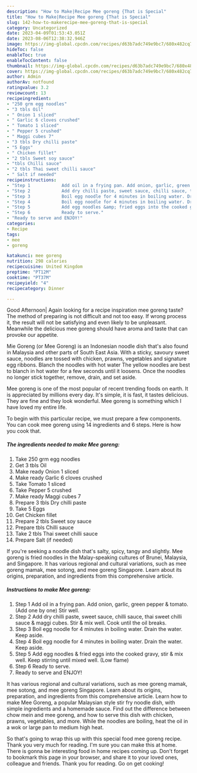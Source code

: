 ```yaml
---
description: "How to Make|Recipe Mee goreng {That is Special"
title: "How to Make|Recipe Mee goreng {That is Special"
slug: 142-how-to-makerecipe-mee-goreng-that-is-special
category: Uncategorized
date: 2023-04-09T01:53:43.051Z
date: 2023-08-06T12:38:32.946Z
image: https://img-global.cpcdn.com/recipes/d63b7adc749e9bc7/680x482cq70/mee-goreng-recipe-main-photo.jpg
hideToc: false
enableToc: true
enableTocContent: false
thumbnail: https://img-global.cpcdn.com/recipes/d63b7adc749e9bc7/680x482cq70/mee-goreng-recipe-main-photo.jpg
cover: https://img-global.cpcdn.com/recipes/d63b7adc749e9bc7/680x482cq70/mee-goreng-recipe-main-photo.jpg
author: Admin
authorAv: notfound
ratingvalue: 3.2
reviewcount: 13
recipeingredient:
- "250 grm egg noodles"
- "3 tbls Oil"
- " Onion 1 sliced"
- " Garlic 6 cloves crushed"
- " Tomato 1 sliced"
- " Pepper 5 crushed"
- " Maggi cubes 7"
- "3 tbls Dry chilli paste"
- "5 Eggs"
- " Chicken fillet"
- "2 tbls Sweet soy sauce"
- "tbls Chilli sauce"
- "2 tbls Thai sweet chilli sauce"
- " Salt if needed"
recipeinstructions:
- "Step 1            Add oil in a frying pan. Add onion, garlic, green pepper &amp; tomato. (Add one by one) Stir well."
- "Step 2            Add dry chilli paste, sweet sauce, chilli sauce, thai sweet chilli sauce &amp; maggi cubes. Stir &amp; mix well. Cook until the oil breaks."
- "Step 3            Boil egg noodle for 4 minutes in boiling water. Drain the water. Keep aside."
- "Step 4            Boil egg noodle for 4 minutes in boiling water. Drain the water. Keep aside."
- "Step 5            Add egg noodles &amp; fried eggs into the cooked gravy, stir &amp; mix well. Keep stirring until mixed well. (Low flame)"
- "Step 6            Ready to serve."
- "Ready to serve and ENJOY!"
categories:
- Recipe
tags:
- mee
- goreng

katakunci: mee goreng 
nutrition: 298 calories
recipecuisine: United Kingdom
preptime: "PT12M"
cooktime: "PT37M"
recipeyield: "4"
recipecategory: Dinner

---
```



Good Afternoon| Again looking for a recipe inspiration mee goreng taste? The method of preparing is not difficult and not too easy. If wrong process it, the result will not be satisfying and even likely to be unpleasant. Meanwhile the delicious mee goreng should have aroma and taste that can provoke our appetite.





Mie Goreng (or Mee Goreng) is an Indonesian noodle dish that&#39;s also found in Malaysia and other parts of South East Asia. With a sticky, savoury sweet sauce, noodles are tossed with chicken, prawns, vegetables and signature egg ribbons. Blanch the noodles with hot water The yellow noodles are best to blanch in hot water for a few seconds until it loosens. Once the noodles no longer stick together, remove, drain, and set aside.

Mee goreng is one of the most popular of recent trending foods on earth. It is appreciated by millions every day. It's simple, it is fast, it tastes delicious. They are fine and they look wonderful. Mee goreng is something which I have loved my entire life.


To begin with this particular recipe, we must prepare a few components. You can cook mee goreng using 14 ingredients and 6 steps. Here is how you cook that.

<!--inarticleads1-->

##### The ingredients needed to make Mee goreng:

1. Take 250 grm egg noodles
1. Get 3 tbls Oil
1. Make ready  Onion 1 sliced
1. Make ready  Garlic 6 cloves crushed
1. Take  Tomato 1 sliced
1. Take  Pepper 5 crushed
1. Make ready  Maggi cubes 7
1. Prepare 3 tbls Dry chilli paste
1. Take 5 Eggs
1. Get  Chicken fillet
1. Prepare 2 tbls Sweet soy sauce
1. Prepare tbls Chilli sauce
1. Take 2 tbls Thai sweet chilli sauce
1. Prepare  Salt (if needed)


If you&#39;re seeking a noodle dish that&#39;s salty, spicy, tangy and slightly. Mee goreng is fried noodles in the Malay-speaking cultures of Brunei, Malaysia, and Singapore. It has various regional and cultural variations, such as mee goreng mamak, mee sotong, and mee goreng Singapore. Learn about its origins, preparation, and ingredients from this comprehensive article. 

<!--inarticleads2-->

##### Instructions to make Mee goreng:

1. Step 1            Add oil in a frying pan. Add onion, garlic, green pepper &amp; tomato. (Add one by one) Stir well.
1. Step 2            Add dry chilli paste, sweet sauce, chilli sauce, thai sweet chilli sauce &amp; maggi cubes. Stir &amp; mix well. Cook until the oil breaks.
1. Step 3            Boil egg noodle for 4 minutes in boiling water. Drain the water. Keep aside.
1. Step 4            Boil egg noodle for 4 minutes in boiling water. Drain the water. Keep aside.
1. Step 5            Add egg noodles &amp; fried eggs into the cooked gravy, stir &amp; mix well. Keep stirring until mixed well. (Low flame)
1. Step 6            Ready to serve.
1. Ready to serve and ENJOY!

It has various regional and cultural variations, such as mee goreng mamak, mee sotong, and mee goreng Singapore. Learn about its origins, preparation, and ingredients from this comprehensive article. Learn how to make Mee Goreng, a popular Malaysian style stir fry noodle dish, with simple ingredients and a homemade sauce. Find out the difference between chow mein and mee goreng, and how to serve this dish with chicken, prawns, vegetables, and more. While the noodles are boiling, heat the oil in a wok or large pan to medium high heat. 

So that's going to wrap this up with this special food mee goreng recipe. Thank you very much for reading. I'm sure you can make this at home. There is gonna be interesting food in home recipes coming up. Don't forget to bookmark this page in your browser, and share it to your loved ones, colleague and friends. Thank you for reading. Go on get cooking!
